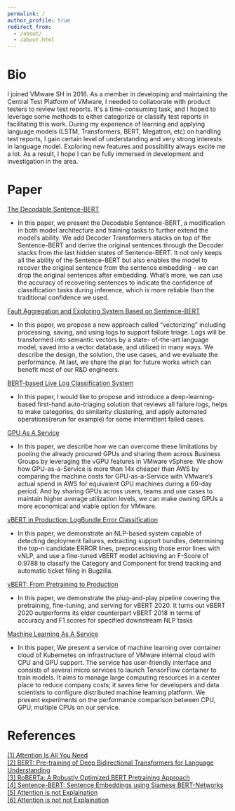 ```yaml
---
permalink: /
author_profile: true
redirect_from: 
  - /about/
  - /about.html
---
```

# Bio
I joined VMware SH in 2016. As a member in developing and maintaining the Central Test Platform of VMware, I needed to collaborate with product testers to review test reports. It's a time-consuming task, and I hoped to leverage some methods to either categorize or classify test reports in facilitating this work. During my experience of learning and applying language models (LSTM, Transformers, BERT, Megatron, etc) on handling test reports, I gain certain level of understanding and very strong interests in language model. Exploring new features and possibility always excite me a lot. As a result, I hope I can be fully immersed in development and investigation in the area. 

# Paper

[The Decodable Sentence-BERT](https://yukaijin.github.io/files/2024-The_Decodable_Sentence_BERT_trained_for_VMware_Info-Retrieval_System(5pages).pdf)

* In this paper, we present the Decodable Sentence-BERT, a modification in both model architecture and training tasks to further extend the model’s ability. We add Decoder Transformers stacks on top of the Sentence-BERT and derive the original sentences through the Decoder stacks from the last hidden states of Sentence-BERT. It not only keeps all the ability of the Sentence-BERT but also enables the model to recover the original sentence from the sentence embedding - we can drop the original sentences after embedding. What’s more, we can use the accuracy of recovering sentences to indicate the confidence of classification tasks during inference, which is more reliable than the traditional confidence we used.

[Fault Aggregation and Exploring System Based on Sentence-BERT](https://yukaijin.github.io/files/2024-vectorizing_your_logs_supports_failure_triage_in_many_ways(5pages).pdf)

* In this paper, we propose a new approach called “vectorizing” including processing, saving, and using logs to support failure triage. Logs will be transformed into semantic vectors by a state- of-the-art language model, saved into a vector database, and utilized in many ways. We describe the design, the solution, the use cases, and we evaluate the performance. At last, we share the plan for future works which can benefit most of our R&D engineers.

[BERT-based Live Log Classification System](https://yukaijin.github.io/files/2023-live-assistant-paper.pdf)

* In this paper, I would like to propose and introduce a deep-learning-based first-hand auto-triaging solution that reviews all failure logs, helps to make categories, do similarity clustering, and apply automated operations(rerun for example) for some intermittent failed cases.

[GPU As A Service](https://yukaijin.github.io/files/2023-GPU-as-a-Service.pdf)

* In this paper, we describe how we can overcome these limitations by pooling the already procured GPUs and sharing them across Business Groups by leveraging the vGPU features in VMware vSphere. We show how GPU-as-a-Service is more than 14x cheaper than AWS by comparing the machine costs for GPU-as-a-Service with VMware’s actual spend in AWS for equivalent GPU machines during a 60-day period. And by sharing GPUs across users, teams and use cases to maintain higher average utilization levels, we can make owning GPUs a more economical and viable option for VMware.

[vBERT in Production: LogBundle Error Classification](https://yukaijin.github.io/files/2021-NimbusErrorClassification_v20200127_final_edition.pdf)

* In this paper, we demonstrate an NLP-based system capable of detecting deployment failures, extracting support bundles, determining the top-n candidate ERROR lines, preprocessing those error lines with vNLP, and use a fine-tuned vBERT model achieving an F-Score of 0.9788 to classify the Category and Component for trend tracking and automatic ticket filing in Bugzilla.

[vBERT: From Pretraining to Production](https://yukaijin.github.io/files/2020-vBERT_From_Pretraining_to_Production.pdf)

* In this paper, we demonstrate the plug-and-play pipeline covering the pretraining, fine-tuning, and serving for vBERT 2020. It turns out vBERT 2020 outperforms its elder counterpart vBERT 2018 in terms of accuracy and F1 scores for specified downstream NLP tasks

[Machine Learning As A Service](https://yukaijin.github.io/files/2018-MachineLearningAsAService.pdf)

* In this paper, We present a service of machine learning over container cloud of Kubernetes on infrastructure of VMware internal cloud with CPU and GPU support. The service has user-friendly interface and consists of several micro services to launch TensorFlow container to train models. It aims to manage large computing resources in a center place to reduce company costs; it saves time for developers and data scientists to configure distributed machine learning platform. We present experiments on the performance comparison between CPU, GPU, multiple CPUs on our service.

# References

[[1] Attention Is All You Need](https://arxiv.org/abs/1706.03762)\
[[2] BERT: Pre-training of Deep Bidirectional Transformers for Language Understanding](https://arxiv.org/abs/1810.04805)\
[[3] RoBERTa: A Robustly Optimized BERT Pretraining Approach](https://arxiv.org/abs/1907.11692)\
[[4] Sentence-BERT: Sentence Embeddings using Siamese BERT-Networks](https://arxiv.org/abs/1908.10084)\
[[5] Attention is not Explaination](https://aclanthology.org/N19-1357/) \
[[6] Attention is not not Explaination](https://arxiv.org/abs/1908.04626)